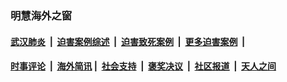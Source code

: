 
### 明慧海外之窗

####  [武汉肺炎](indexes/365.md?t=04210601) &nbsp;|&nbsp;  [迫害案例综述](indexes/328.md?t=04210601) &nbsp;|&nbsp; [迫害致死案例](indexes/277.md?t=04210601)  &nbsp;|&nbsp; [更多迫害案例](indexes/81.md?t=04210601)  &nbsp;|&nbsp; 
####  [时事评论](indexes/19.md?t=04210601) &nbsp;|&nbsp; [海外简讯](indexes/245.md?t=04210601)&nbsp;|&nbsp;  [社会支持](indexes/140.md?t=04210601) &nbsp;|&nbsp; [褒奖决议](indexes/282.md?t=04210601) &nbsp;|&nbsp; [社区报道](indexes/91.md?t=04210601)  &nbsp;|&nbsp; [天人之间](indexes/78.md?t=04210601) 


